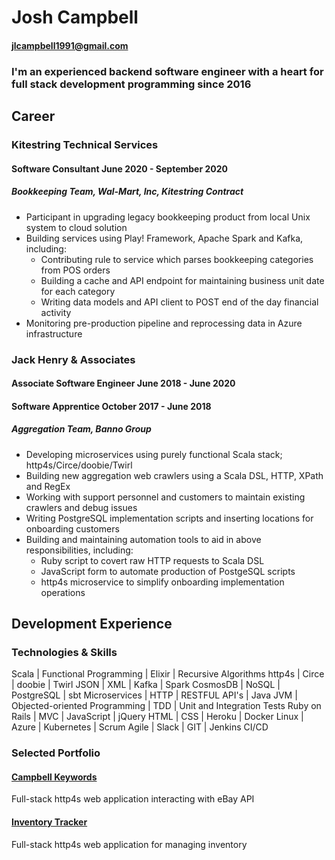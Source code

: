 # Josh Campbell
#### jlcampbell1991@gmail.com

### I'm an experienced backend software engineer with a heart for full stack development programming since 2016

## Career
### Kitestring Technical Services
#### Software Consultant June 2020 - September 2020
##### Bookkeeping Team, Wal-Mart, Inc, Kitestring Contract
* Participant in upgrading legacy bookkeeping product from local Unix system to cloud solution
* Building services using Play! Framework, Apache Spark and Kafka, including:
  * Contributing rule to service which parses bookkeeping categories from POS orders
  * Building a cache and API endpoint for maintaining business unit date for each category
  * Writing data models and API client to POST end of the day financial activity
* Monitoring pre-production pipeline and reprocessing data in Azure infrastructure

### Jack Henry & Associates
#### Associate Software Engineer June 2018 - June 2020
#### Software Apprentice October 2017 - June 2018
##### Aggregation Team, Banno Group
* Developing microservices using purely functional Scala stack; http4s/Circe/doobie/Twirl
* Building new aggregation web crawlers using a Scala DSL, HTTP, XPath and RegEx
* Working with support personnel and customers to maintain existing crawlers and debug issues
* Writing PostgreSQL implementation scripts and inserting locations for onboarding customers
* Building and maintaining automation tools to aid in above responsibilities, including:
  * Ruby script to covert raw HTTP requests to Scala DSL
  * JavaScript form to automate production of PostgeSQL scripts
  * http4s microservice to simplify onboarding implementation operations

## Development Experience
### Technologies & Skills

Scala | Functional Programming | Elixir | Recursive Algorithms
http4s | Circe | doobie | Twirl
JSON | XML | Kafka | Spark
CosmosDB | NoSQL | PostgreSQL | sbt
Microservices | HTTP | RESTFUL API's | Java
JVM | Objected-oriented Programming | TDD | Unit and Integration Tests
Ruby on Rails | MVC | JavaScript | jQuery
HTML | CSS | Heroku | Docker
Linux | Azure | Kubernetes | Scrum
Agile | Slack | GIT | Jenkins CI/CD

### Selected Portfolio
#### [Campbell Keywords](https://github.com/jlcampbell1991/campbell-keywords)
Full-stack http4s web application interacting with eBay API
#### [Inventory Tracker](https://github.com/jlcampbell1991/inventory-tracker)
Full-stack http4s web application for managing inventory
